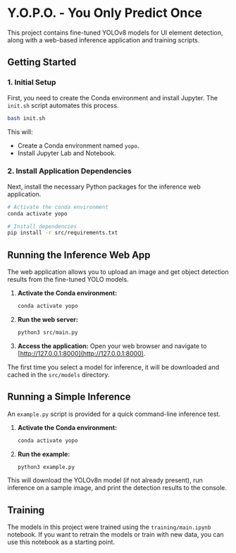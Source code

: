 # Y.O.P.O. - You Only Predict Once

This project contains fine-tuned YOLOv8 models for UI element detection, along with a web-based inference application and training scripts.

## Getting Started

### 1. Initial Setup

First, you need to create the Conda environment and install Jupyter. The `init.sh` script automates this process.

```bash
bash init.sh
```

This will:
- Create a Conda environment named `yopo`.
- Install Jupyter Lab and Notebook.

### 2. Install Application Dependencies

Next, install the necessary Python packages for the inference web application.

```bash
# Activate the conda environment
conda activate yopo

# Install dependencies
pip install -r src/requirements.txt
```

## Running the Inference Web App

The web application allows you to upload an image and get object detection results from the fine-tuned YOLO models.

1.  **Activate the Conda environment:**
    ```bash
    conda activate yopo
    ```

2.  **Run the web server:**
    ```bash
    python3 src/main.py
    ```

3.  **Access the application:**
    Open your web browser and navigate to [http://127.0.0.1:8000](http://127.0.0.1:8000).

The first time you select a model for inference, it will be downloaded and cached in the `src/models` directory.

## Running a Simple Inference

An `example.py` script is provided for a quick command-line inference test.

1.  **Activate the Conda environment:**
    ```bash
    conda activate yopo
    ```

2.  **Run the example:**
    ```bash
    python3 example.py
    ```

This will download the YOLOv8n model (if not already present), run inference on a sample image, and print the detection results to the console.

## Training

The models in this project were trained using the `training/main.ipynb` notebook. If you want to retrain the models or train with new data, you can use this notebook as a starting point.
